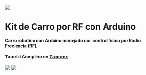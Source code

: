 ![](https://zacetrex.com/wp-content/uploads/2025/02/Zacetrex-Logo-vert-celeste2-scaled.webp)

#  Kit de Carro por RF con Arduino

#### Carro robótico con Arduino manejado con control fisico por Radio Freciencia (RF).

#### Tutorial Completo en [Zacetrex](http://zacetrex.com)

![](https://zacetrex.com/wp-content/uploads/2025/03/Kit-de-Carro-con-Control-RF.png)
![](https://zacetrex.com/wp-content/uploads/2025/03/Kit-de-Carro-con-Control-RF-control.png)
